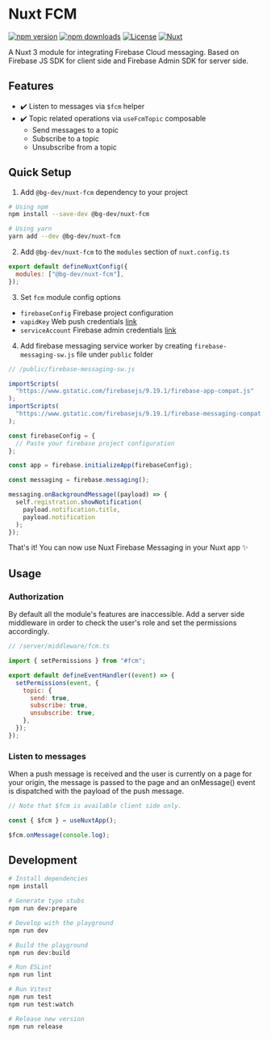 # Nuxt FCM

[![npm version][npm-version-src]][npm-version-href]
[![npm downloads][npm-downloads-src]][npm-downloads-href]
[![License][license-src]][license-href]
[![Nuxt][nuxt-src]][nuxt-href]

A Nuxt 3 module for integrating Firebase Cloud messaging. Based on Firebase JS SDK for client side and Firebase Admin SDK for server side.

## Features

- ✔️ Listen to messages via `$fcm` helper
- ✔️ Topic related operations via `useFcmTopic` composable
  - Send messages to a topic
  - Subscribe to a topic
  - Unsubscribe from a topic

## Quick Setup

1. Add `@bg-dev/nuxt-fcm` dependency to your project

```bash
# Using npm
npm install --save-dev @bg-dev/nuxt-fcm

# Using yarn
yarn add --dev @bg-dev/nuxt-fcm
```

2. Add `@bg-dev/nuxt-fcm` to the `modules` section of `nuxt.config.ts`

```js
export default defineNuxtConfig({
  modules: ["@bg-dev/nuxt-fcm"],
});
```

3. Set `fcm` module config options

- `firebaseConfig` Firebase project configuration
- `vapidKey` Web push credentials [link](https://firebase.google.com/docs/cloud-messaging/js/client?authuser=0#configure_web_credentials_with)
- `serviceAccount` Firebase admin credentials [link](https://firebase.google.com/docs/admin/setup?authuser=0#initialize_the_sdk_in_non-google_environments)

4. Add firebase messaging service worker by creating `firebase-messaging-sw.js` file under `public` folder

```js
// /public/firebase-messaging-sw.js

importScripts(
  "https://www.gstatic.com/firebasejs/9.19.1/firebase-app-compat.js"
);
importScripts(
  "https://www.gstatic.com/firebasejs/9.19.1/firebase-messaging-compat.js"
);

const firebaseConfig = {
  // Paste your firebase project configuration
};

const app = firebase.initializeApp(firebaseConfig);

const messaging = firebase.messaging();

messaging.onBackgroundMessage((payload) => {
  self.registration.showNotification(
    payload.notification.title,
    payload.notification
  );
});
```

That's it! You can now use Nuxt Firebase Messaging in your Nuxt app ✨

## Usage

### Authorization

By default all the module's features are inaccessible. Add a server side middleware in order to check the user's role and set the permissions accordingly.

```js
// /server/middleware/fcm.ts

import { setPermissions } from "#fcm";

export default defineEventHandler((event) => {
  setPermissions(event, {
    topic: {
      send: true,
      subscribe: true,
      unsubscribe: true,
    },
  });
});
```

### Listen to messages
When a push message is received and the user is currently on a page for your origin, the message is passed to the page and an onMessage() event is dispatched with the payload of the push message. 
```js
// Note that $fcm is available client side only.

const { $fcm } = useNuxtApp();

$fcm.onMessage(console.log);
```


## Development

```bash
# Install dependencies
npm install

# Generate type stubs
npm run dev:prepare

# Develop with the playground
npm run dev

# Build the playground
npm run dev:build

# Run ESLint
npm run lint

# Run Vitest
npm run test
npm run test:watch

# Release new version
npm run release
```

<!-- Badges -->

[npm-version-src]: https://img.shields.io/npm/v/@bg-dev/nuxt-fcm/latest.svg?style=flat&colorA=18181B&colorB=28CF8D
[npm-version-href]: https://npmjs.com/package/@bg-dev/nuxt-fcm
[npm-downloads-src]: https://img.shields.io/npm/dm/@bg-dev/nuxt-fcm.svg?style=flat&colorA=18181B&colorB=28CF8D
[npm-downloads-href]: https://npmjs.com/package/@bg-dev/nuxt-fcm
[license-src]: https://img.shields.io/npm/l/@bg-dev/nuxt-fcm.svg?style=flat&colorA=18181B&colorB=28CF8D
[license-href]: https://npmjs.com/package/@bg-dev/nuxt-fcm
[nuxt-src]: https://img.shields.io/badge/Nuxt-18181B?logo=nuxt.js
[nuxt-href]: https://nuxt.com

